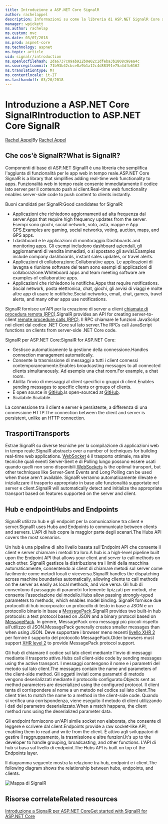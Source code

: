 ```yaml
---
title: Introduzione a ASP.NET Core SignalR
author: rachelappel
description: Informazioni su come la libreria di ASP.NET SignalR Core semplifica l'aggiunta di funzionalità web in tempo reale alle applicazioni.
manager: wpickett
ms.author: rachelap
ms.custom: mvc
ms.date: 03/07/2018
ms.prod: aspnet-core
ms.technology: aspnet
ms.topic: article
uid: signalr/introduction
ms.openlocfilehash: 2da6737c09ab922b0e02c1dfeba3b1808c98ea4c
ms.sourcegitcommit: 71b93b42cbce8a9b1a12c4d88391e75a4dfb6162
ms.translationtype: MT
ms.contentlocale: it-IT
ms.lasthandoff: 03/20/2018
---
```

# <a name="introduction-to-aspnet-core-signalr"></a><span data-ttu-id="4dbd0-103">Introduzione a ASP.NET Core SignalR</span><span class="sxs-lookup"><span data-stu-id="4dbd0-103">Introduction to ASP.NET Core SignalR</span></span>

<span data-ttu-id="4dbd0-104">[Rachel Appel](https://twitter.com/rachelappel)</span><span class="sxs-lookup"><span data-stu-id="4dbd0-104">By [Rachel Appel](https://twitter.com/rachelappel)</span></span>

## <a name="what-is-signalr"></a><span data-ttu-id="4dbd0-105">Che cos'è SignalR?</span><span class="sxs-lookup"><span data-stu-id="4dbd0-105">What is SignalR?</span></span>

<span data-ttu-id="4dbd0-106">Componenti di base di ASP.NET SignalR è una libreria che semplifica l'aggiunta di funzionalità per le app web in tempo reale.</span><span class="sxs-lookup"><span data-stu-id="4dbd0-106">ASP.NET Core SignalR is a library that simplifies adding real-time web functionality to apps.</span></span> <span data-ttu-id="4dbd0-107">Funzionalità web in tempo reale consente immediatamente il codice lato server per il contenuto push ai client.</span><span class="sxs-lookup"><span data-stu-id="4dbd0-107">Real-time web functionality enables server-side code to push content to clients instantly.</span></span>

<span data-ttu-id="4dbd0-108">Buoni candidati per SignalR:</span><span class="sxs-lookup"><span data-stu-id="4dbd0-108">Good candidates for SignalR:</span></span>

* <span data-ttu-id="4dbd0-109">Applicazioni che richiedono aggiornamenti ad alta frequenza dal server.</span><span class="sxs-lookup"><span data-stu-id="4dbd0-109">Apps that require high frequency updates from the server.</span></span> <span data-ttu-id="4dbd0-110">Esempi sono giochi, social network, voto, asta, mappe e App GPS.</span><span class="sxs-lookup"><span data-stu-id="4dbd0-110">Examples are gaming, social networks, voting, auction, maps, and GPS apps.</span></span>
* <span data-ttu-id="4dbd0-111">I dashboard e le applicazioni di monitoraggio.</span><span class="sxs-lookup"><span data-stu-id="4dbd0-111">Dashboards and monitoring apps.</span></span> <span data-ttu-id="4dbd0-112">Gli esempi includono dashboard aziendali, gli aggiornamenti di vendita immediati, o si spostano gli avvisi.</span><span class="sxs-lookup"><span data-stu-id="4dbd0-112">Examples include company dashboards, instant sales updates, or travel alerts.</span></span>
* <span data-ttu-id="4dbd0-113">Applicazioni di collaborazione.</span><span class="sxs-lookup"><span data-stu-id="4dbd0-113">Collaborative apps.</span></span> <span data-ttu-id="4dbd0-114">Le applicazioni di lavagna e riunione software del team sono esempi di applicazioni di collaborazione.</span><span class="sxs-lookup"><span data-stu-id="4dbd0-114">Whiteboard apps and team meeting software are examples of collaborative apps.</span></span>
* <span data-ttu-id="4dbd0-115">Applicazioni che richiedono le notifiche.</span><span class="sxs-lookup"><span data-stu-id="4dbd0-115">Apps that require notifications.</span></span> <span data-ttu-id="4dbd0-116">Social network, posta elettronica, chat, giochi, gli avvisi di viaggi e molte altre app di usare le notifiche.</span><span class="sxs-lookup"><span data-stu-id="4dbd0-116">Social networks, email, chat, games, travel alerts, and many other apps use notifications.</span></span>

<span data-ttu-id="4dbd0-117">SignalR fornisce un'API per la creazione di server a client [chiamate di procedura remota (RPC)](https://wikipedia.org/wiki/Remote_procedure_call).</span><span class="sxs-lookup"><span data-stu-id="4dbd0-117">SignalR provides an API for creating server-to-client [remote procedure calls (RPC)](https://wikipedia.org/wiki/Remote_procedure_call).</span></span> <span data-ttu-id="4dbd0-118">Il RPC chiamare le funzioni JavaScript nei client dal codice .NET Core sul lato server.</span><span class="sxs-lookup"><span data-stu-id="4dbd0-118">The RPCs call JavaScript functions on clients from server-side .NET Core code.</span></span>

<span data-ttu-id="4dbd0-119">SignalR per ASP.NET Core:</span><span class="sxs-lookup"><span data-stu-id="4dbd0-119">SignalR for ASP.NET Core:</span></span>

* <span data-ttu-id="4dbd0-120">Gestisce automaticamente la gestione della connessione.</span><span class="sxs-lookup"><span data-stu-id="4dbd0-120">Handles connection management automatically.</span></span>
* <span data-ttu-id="4dbd0-121">Consente la trasmissione di messaggi a tutti i client connessi contemporaneamente.</span><span class="sxs-lookup"><span data-stu-id="4dbd0-121">Enables broadcasting messages to all connected clients simultaneously.</span></span> <span data-ttu-id="4dbd0-122">Ad esempio una chat room.</span><span class="sxs-lookup"><span data-stu-id="4dbd0-122">For example, a chat room.</span></span>
* <span data-ttu-id="4dbd0-123">Abilita l'invio di messaggi al client specifici o gruppi di client.</span><span class="sxs-lookup"><span data-stu-id="4dbd0-123">Enables sending messages to specific clients or groups of clients.</span></span>
* <span data-ttu-id="4dbd0-124">È open source in [GitHub](https://github.com/aspnet/signalr).</span><span class="sxs-lookup"><span data-stu-id="4dbd0-124">Is open-sourced at [GitHub](https://github.com/aspnet/signalr).</span></span>
* <span data-ttu-id="4dbd0-125">Scalabile.</span><span class="sxs-lookup"><span data-stu-id="4dbd0-125">Scalable.</span></span>

<span data-ttu-id="4dbd0-126">La connessione tra il client e server è persistente, a differenza di una connessione HTTP.</span><span class="sxs-lookup"><span data-stu-id="4dbd0-126">The connection between the client and server is persistent, unlike an HTTP connection.</span></span>

## <a name="transports"></a><span data-ttu-id="4dbd0-127">Trasporti</span><span class="sxs-lookup"><span data-stu-id="4dbd0-127">Transports</span></span>

<span data-ttu-id="4dbd0-128">Estrae SignalR su diverse tecniche per la compilazione di applicazioni web in tempo reale.</span><span class="sxs-lookup"><span data-stu-id="4dbd0-128">SignalR abstracts over a number of techniques for building real-time web applications.</span></span> <span data-ttu-id="4dbd0-129">[WebSocket](https://tools.ietf.org/html/rfc7118) è il trasporto ottimale, ma altre tecniche quali eventi Server-Sent e di Polling lungo possono essere usati quando quelli non sono disponibili.</span><span class="sxs-lookup"><span data-stu-id="4dbd0-129">[WebSockets](https://tools.ietf.org/html/rfc7118) is the optimal transport, but other techniques like Server-Sent Events and Long Polling can be used when those aren't available.</span></span> <span data-ttu-id="4dbd0-130">SignalR verranno automaticamente rilevate e inizializzare il trasporto appropriato in base alle funzionalità supportate nel server e client.</span><span class="sxs-lookup"><span data-stu-id="4dbd0-130">SignalR will automatically detect and initialize the appropriate transport based on features supported on the server and client.</span></span>

## <a name="hubs-and-endpoints"></a><span data-ttu-id="4dbd0-131">Hub e endpoint</span><span class="sxs-lookup"><span data-stu-id="4dbd0-131">Hubs and Endpoints</span></span>

<span data-ttu-id="4dbd0-132">SignalR utilizza hub e gli endpoint per la comunicazione tra client e server.</span><span class="sxs-lookup"><span data-stu-id="4dbd0-132">SignalR uses Hubs and Endpoints to communicate between clients and servers.</span></span> <span data-ttu-id="4dbd0-133">L'API di hub copre la maggior parte degli scenari.</span><span class="sxs-lookup"><span data-stu-id="4dbd0-133">The Hubs API covers the most scenarios.</span></span>

<span data-ttu-id="4dbd0-134">Un hub è una pipeline di alto livello basata sull'Endpoint API che consente il client e server chiamare i metodi tra loro.</span><span class="sxs-lookup"><span data-stu-id="4dbd0-134">A hub is a high-level pipeline built upon the Endpoint API that allows your client and server to call methods on each other.</span></span> <span data-ttu-id="4dbd0-135">SignalR gestisce la distribuzione tra i limiti della macchina automaticamente, consentendo ai client di chiamare metodi sul server come facilmente come metodi locali e viceversa.</span><span class="sxs-lookup"><span data-stu-id="4dbd0-135">SignalR handles the dispatching across machine boundaries automatically, allowing clients to call methods on the server as easily as local methods, and vice versa.</span></span> <span data-ttu-id="4dbd0-136">Gli hub di consentono il passaggio di parametri fortemente tipizzati per metodi, che consente l'associazione del modello.</span><span class="sxs-lookup"><span data-stu-id="4dbd0-136">Hubs allow passing strongly-typed parameters to methods, which enables model binding.</span></span> <span data-ttu-id="4dbd0-137">SignalR fornisce due protocolli di hub incorporato: un protocollo di testo in base a JSON e un protocollo binario in base a [MessagePack](https://msgpack.org/).</span><span class="sxs-lookup"><span data-stu-id="4dbd0-137">SignalR provides two built-in hub protocols: a text protocol based on JSON and a binary protocol based on [MessagePack](https://msgpack.org/).</span></span>  <span data-ttu-id="4dbd0-138">In genere, MessagePack crea messaggi più piccoli rispetto all'utilizzo di JSON.</span><span class="sxs-lookup"><span data-stu-id="4dbd0-138">MessagePack generally creates smaller messages than when using JSON.</span></span> <span data-ttu-id="4dbd0-139">Deve supportare i browser meno recenti [livello XHR 2](https://caniuse.com/#feat=xhr2) per fornire il supporto del protocollo MessagePack.</span><span class="sxs-lookup"><span data-stu-id="4dbd0-139">Older browsers must support [XHR level 2](https://caniuse.com/#feat=xhr2) to provide MessagePack protocol support.</span></span>

<span data-ttu-id="4dbd0-140">Gli hub di chiamare il codice sul lato client mediante l'invio di messaggi mediante il trasporto attivo.</span><span class="sxs-lookup"><span data-stu-id="4dbd0-140">Hubs call client-side code by sending messages using the active transport.</span></span> <span data-ttu-id="4dbd0-141">I messaggi contengono il nome e i parametri del metodo sul lato client.</span><span class="sxs-lookup"><span data-stu-id="4dbd0-141">The messages contain the name and parameters of the client-side method.</span></span> <span data-ttu-id="4dbd0-142">Gli oggetti inviati come parametri di metodo vengono deserializzati mediante il protocollo configurato.</span><span class="sxs-lookup"><span data-stu-id="4dbd0-142">Objects sent as method parameters are deserialized using the configured protocol.</span></span> <span data-ttu-id="4dbd0-143">Il client tenta di corrispondere al nome a un metodo nel codice sul lato client.</span><span class="sxs-lookup"><span data-stu-id="4dbd0-143">The client tries to match the name to a method in the client-side code.</span></span> <span data-ttu-id="4dbd0-144">Quando si verifica una corrispondenza, viene eseguito il metodo di client utilizzando i dati del parametro deserializzato.</span><span class="sxs-lookup"><span data-stu-id="4dbd0-144">When a match happens, the client method runs using the deserialized parameter data.</span></span>

<span data-ttu-id="4dbd0-145">Gli endpoint forniscono un'API simile socket non elaborata, che consente di leggere e scrivere dal client.</span><span class="sxs-lookup"><span data-stu-id="4dbd0-145">Endpoints provide a raw socket-like API, enabling them to read and write from the client.</span></span> <span data-ttu-id="4dbd0-146">È attivo agli sviluppatori di gestire il raggruppamento, la trasmissione e altre funzioni.</span><span class="sxs-lookup"><span data-stu-id="4dbd0-146">It's up to the developer to handle grouping, broadcasting, and other functions.</span></span> <span data-ttu-id="4dbd0-147">L'API di hub si basa sul livello di endpoint.</span><span class="sxs-lookup"><span data-stu-id="4dbd0-147">The Hubs API is built on top of the Endpoints layer.</span></span>

<span data-ttu-id="4dbd0-148">Il diagramma seguente mostra la relazione tra hub, endpoint e i client.</span><span class="sxs-lookup"><span data-stu-id="4dbd0-148">The following diagram shows the relationship between hubs, endpoints, and clients.</span></span>

![Mappa di SignalR](introduction/_static/signalr-core-architecture.png)

## <a name="related-resources"></a><span data-ttu-id="4dbd0-150">Risorse correlate</span><span class="sxs-lookup"><span data-stu-id="4dbd0-150">Related resources</span></span>

[<span data-ttu-id="4dbd0-151">Introduzione a SignalR per ASP.NET Core</span><span class="sxs-lookup"><span data-stu-id="4dbd0-151">Get started with SignalR for ASP.NET Core</span></span>](xref:signalr/get-started)
